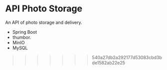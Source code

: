 # API Photo Storage
An API of photo storage and delivery.

- Spring Boot
- thumbor.
- MinIO
- MySQL
>>>>>>> 540a27db2a292177d53083cbd3bde1582ab22e25
